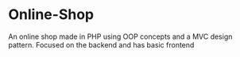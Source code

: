 # Online-Shop
An online shop made in PHP using OOP concepts and a MVC design pattern. Focused on the backend and has basic frontend
